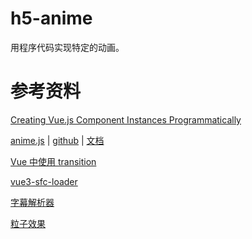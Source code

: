 # h5-anime

用程序代码实现特定的动画。

# 参考资料

[Creating Vue.js Component Instances Programmatically](https://css-tricks.com/creating-vue-js-component-instances-programmatically/)

[anime.js](https://animejs.com/)
  | [github](https://github.com/juliangarnier/anime/)
  | [文档](https://animejs.com/documentation/)

[Vue 中使用 transition](https://segmentfault.com/a/1190000017159826)

[vue3-sfc-loader](https://github.com/FranckFreiburger/vue3-sfc-loader)

[字幕解析器](https://github.com/Rotten-LKZ/subtitle-parser)

[粒子效果](https://vue-particles.netlify.app/)
